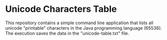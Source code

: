 # Unicode Characters Table

This repository contains a simple command line application that lists all unicode "printable" characters in the Java programming language (65536). The execution saves the data in the "unicode-table.txt" file.